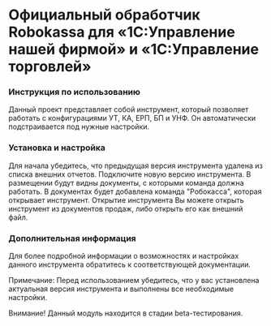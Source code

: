 # Официальный обработчик Robokassa для «1С:Управление нашей фирмой» и «1С:Управление торговлей»

### Инструкция по использованию
Данный проект представляет собой инструмент, который позволяет работать с конфигурациями УТ, КА, ЕРП, БП и УНФ. Он автоматически подстраивается под нужные настройки.

### Установка и настройка
Для начала убедитесь, что предыдущая версия инструмента удалена из списка внешних отчетов.
Подключите новую версию инструмента. В размещении будут видны документы, с которыми команда должна работать.
В документах будет добавлена команда "Робокасса", которая открывает инструмент.
Открытие инструмента
Вы можете открыть инструмент из документов продаж, либо открыть его как внешний файл.

### Дополнительная информация
Для более подробной информации о возможностях и настройках данного инструмента обратитесь к соответствующей документации.

Примечание: Перед использованием убедитесь, что у вас установлена актуальная версия инструмента и выполнены все необходимые настройки.

Внимание! Данный модуль находится в стадии beta-тестирования.
